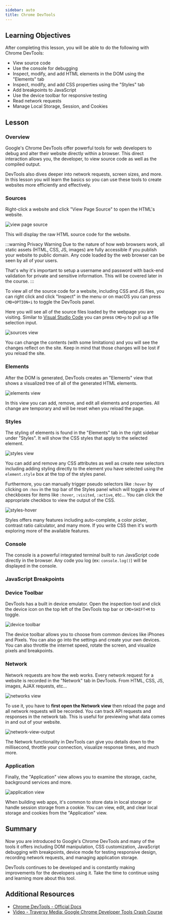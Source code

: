 ```yaml
---
sidebar: auto
title: Chrome DevTools
---
```


## Learning Objectives

After completing this lesson, you will be able to do the following with Chrome DevTools:

- View source code
- Use the console for debugging
- Inspect, modify, and add HTML elements in the DOM using the "Elements" tab
- Inspect, modify, and add CSS properties using the "Styles" tab
- Add breakpoints to JavaScript
- Use the device toolbar for responsive testing
- Read network requests
- Manage Local Storage, Session, and Cookies

## Lesson

### Overview

Google's Chrome DevTools offer powerful tools for web developers to debug and alter their website directly within a browser. This direct interaction allows you, the developer, to view source code as well as the compiled output.

DevTools also dives deeper into network requests, screen sizes, and more. In this lesson you will learn the basics so you can use these tools to create websites more efficiently and effectively.

### Sources

Right-click a website and click "View Page Source" to open the HTML's website.

![view page source](./view-source.png)

This will display the raw HTML source code for the website.

:::warning Privacy Warning
Due to the nature of how web browsers work, all static assets (HTML, CSS, JS, images) are fully accessible if you publish your website to public domain. Any code loaded by the web browser can be seen by all of your users.

That's why it's important to setup a username and password with back-end validation for private and sensitive information. This will be covered later in the course.
:::

To view all of the source code for a website, including CSS and JS files, you can right click and click "Inspect" in the menu or on macOS you can press `CMD+OPTION+i` to toggle the DevTools panel.

Here you will see all of the source files loaded by the webpage you are visiting. Similar to [Visual Studio Code](https://code.visualstudio.com/) you can press `CMD+p` to pull up a file selection input.

![sources view](./sources-view.png)

You can change the contents (with some limitations) and you will see the changes reflect on the site. Keep in mind that those changes will be lost if you reload the site.

### Elements

After the DOM is generated, DevTools creates an "Elements" view that shows a visualized tree of all of the generated HTML elements.

![elements view](./elements-view.png)

In this view you can add, remove, and edit all elements and properties. All change are temporary and will be reset when you reload the page.

### Styles

The styling of elements is found in the "Elements" tab in the right sidebar under "Styles". It will show the CSS styles that apply to the selected element.

![styles view](./styles-view.png)

You can add and remove any CSS attributes as well as create new selectors including adding styling directly to the element you have selected using the `element.style` box at the top of the styles panel.

Furthermore, you can manually trigger pseudo selectors like `:hover` by clicking on `:hov` in the top bar of the Styles panel which will toggle a view of checkboxes for items like `:hover`, `:visited`, `:active`, etc... You can click the appropriate checkbox to view the output of the CSS.

![styles-hover](./styles-hover.png)

Styles offers many features including auto-complete, a color picker, contrast ratio calculator, and many more. If you write CSS then it's worth exploring more of the available features.

### Console

The console is a powerful integrated terminal built to run JavaScript code directly in the browser. Any code you log (ex: `console.log()`) will be displayed in the console.

### JavaScript Breakpoints

### Device Toolbar

DevTools has a built in device emulator. Open the inspection tool and click the device icon on the top left of the DevTools top bar or `CMD+SHIFT+M` to toggle.

![device toolbar](./device-toolbar.png)

The device toolbar allows you to choose from common devices like iPhones and Pixels. You can also go into the settings and create your own devices. You can also throttle the internet speed, rotate the screen, and visualize pixels and breakpoints.

### Network

Network requests are how the web works. Every network request for a website is recorded in the "Network" tab in DevTools. From HTML, CSS, JS, images, AJAX requests, etc...

![networks view](./network-view.png)

To use it, you have to **first open the Network view** then reload the page and all network requests will be recorded. You can track API requests and responses in the network tab. This is useful for previewing what data comes in and out of your website.

![network-view-output](./network-view-output.png)

The Network functionality in DevTools can give you details down to the millisecond, throttle your connection, visualize response times, and much more.

### Application

Finally, the "Application" view allows you to examine the storage, cache, background services and more.

![application view](./application-view.png)

When building web apps, it's common to store data in local storage or handle session storage from a cookie. You can view, edit, and clear local storage and cookies from the "Application" view.

## Summary

Now you are introduced to Google's Chrome DevTools and many of the tools it offers including DOM manipulation, CSS customization, JavaScript debugging with breakpoints, device mode for testing responsive design, recording network requests, and managing application storage.

DevTools continues to be developed and is constantly making improvements for the developers using it. Take the time to continue using and learning more about this tool.

## Additional Resources

- [Chrome DevTools - Official Docs](https://developers.google.com/web/tools/chrome-devtools)
- [Video - Traversy Media: Google Chrome Developer Tools Crash Course](https://www.youtube.com/watch?v=x4q86IjJFag)
